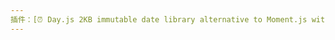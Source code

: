 ```yaml
---
插件：[⏰ Day.js 2KB immutable date library alternative to Moment.js with the same modern API](https://github.com/iamkun/dayjs)
---
```

